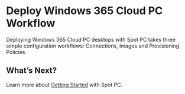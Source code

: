 <meta name="robots" content="noindex">

# Deploy Windows 365 Cloud PC Workflow
Deploying Windows 365 Cloud PC desktops with Spot PC takes three simple configuration workflows:  Connections, Images and Provisioning Policies.




## What’s Next?

Learn more about [Getting Started](spot-pc/getting-started/) with Spot PC.
